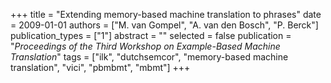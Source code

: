 +++
title = "Extending memory-based machine translation to phrases"
date = 2009-01-01
authors = ["M. van Gompel", "A. van den Bosch", "P. Berck"]
publication_types = ["1"]
abstract = ""
selected = false
publication = "*Proceedings of the Third Workshop on Example-Based Machine Translation*"
tags = ["ilk", "dutchsemcor", "memory-based machine translation", "vici", "pbmbmt", "mbmt"]
+++

